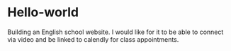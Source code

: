 # Hello-world
Building an English school website. I would like for it to be able to connect via video and be linked to calendly for class appointments. 
